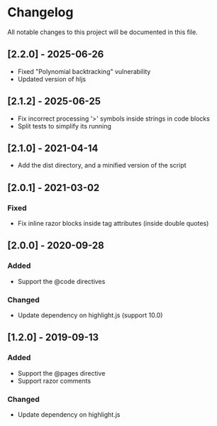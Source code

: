 ﻿# Changelog
All notable changes to this project will be documented in this file.

## [2.2.0] - 2025-06-26
- Fixed "Polynomial backtracking" vulnerability
- Updated version of hljs

## [2.1.2] - 2025-06-25
- Fix incorrect processing '>' symbols inside strings in code blocks
- Split tests to simplify its running

## [2.1.0] - 2021-04-14
- Add the dist directory, and a minified version of the script

## [2.0.1] - 2021-03-02
### Fixed
- Fix inline razor blocks inside tag attributes (inside double quotes)

## [2.0.0] - 2020-09-28
### Added
- Support the @code directives
### Changed
- Update dependency on highlight.js (support 10.0)

## [1.2.0] - 2019-09-13
### Added
- Support the @pages directive
- Support razor comments

### Changed
- Update dependency on highlight.js